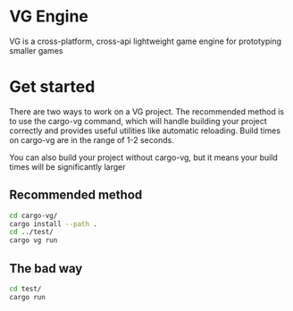 # VG Engine

VG is a cross-platform, cross-api lightweight game engine for prototyping smaller games

# Get started

There are two ways to work on a VG project. The recommended method is to use the cargo-vg command, which will handle building your project correctly and provides useful utilities like automatic reloading. Build times on cargo-vg are in the range of 1-2 seconds.

You can also build your project without cargo-vg, but it means your build times will be significantly larger

## Recommended method
```bash
cd cargo-vg/
cargo install --path .
cd ../test/
cargo vg run
```

## The bad way
```bash
cd test/
cargo run
```